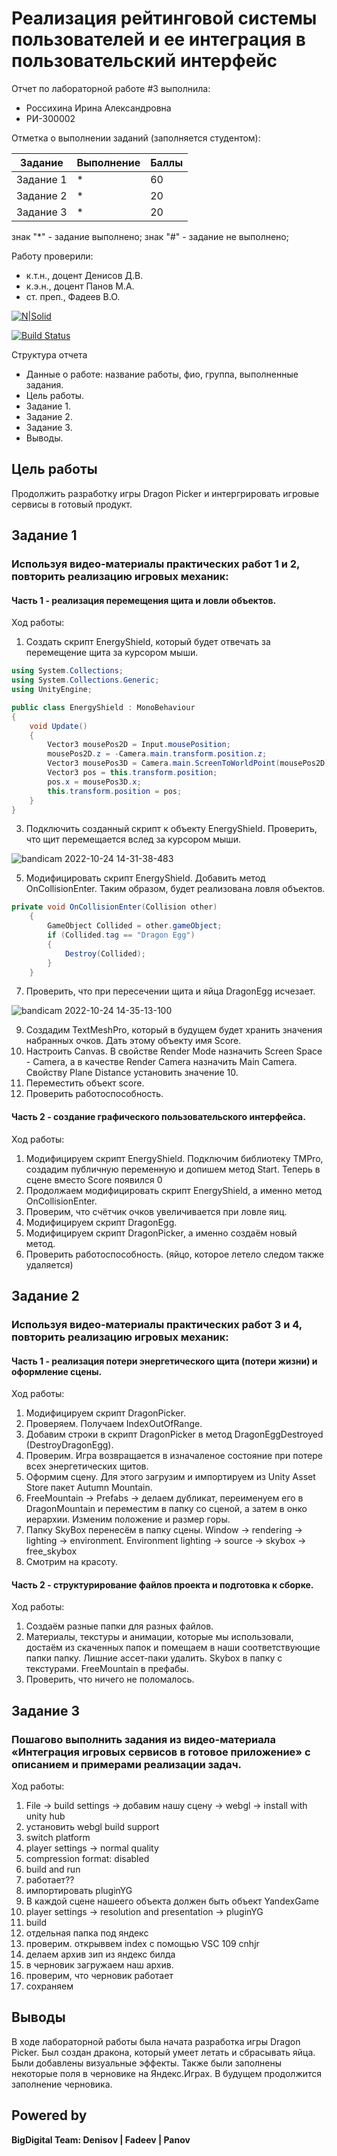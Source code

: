 # Реализация рейтинговой системы пользователей и ее интеграция в пользовательский интерфейс
Отчет по лабораторной работе #3 выполнила:
- Россихина Ирина Александровна
- РИ-300002

Отметка о выполнении заданий (заполняется студентом):

| Задание | Выполнение | Баллы |
| ------ | ------ | ------ |
| Задание 1 | * | 60 |
| Задание 2 | * | 20 |
| Задание 3 | * | 20 |

знак "*" - задание выполнено; знак "#" - задание не выполнено;

Работу проверили:
- к.т.н., доцент Денисов Д.В.
- к.э.н., доцент Панов М.А.
- ст. преп., Фадеев В.О.

[![N|Solid](https://cldup.com/dTxpPi9lDf.thumb.png)](https://nodesource.com/products/nsolid)

[![Build Status](https://travis-ci.org/joemccann/dillinger.svg?branch=master)](https://travis-ci.org/joemccann/dillinger)

Структура отчета

- Данные о работе: название работы, фио, группа, выполненные задания.
- Цель работы.
- Задание 1.
- Задание 2.
- Задание 3.
- Выводы.

## Цель работы
Продолжить разработку игры Dragon Picker и интергрировать игровые сервисы в готовый продукт.

## Задание 1
### Используя видео-материалы практических работ 1 и 2, повторить реализацию игровых механик:
#### Часть 1 - реализация перемещения щита и ловли объектов.
Ход работы:
1. Создать скрипт EnergyShield, который будет отвечать за перемещение щита за курсором мыши.

```c#
using System.Collections;
using System.Collections.Generic;
using UnityEngine;

public class EnergyShield : MonoBehaviour
{
    void Update()
    {
        Vector3 mousePos2D = Input.mousePosition;
        mousePos2D.z = -Camera.main.transform.position.z;
        Vector3 mousePos3D = Camera.main.ScreenToWorldPoint(mousePos2D);
        Vector3 pos = this.transform.position;
        pos.x = mousePos3D.x;
        this.transform.position = pos;
    }
}
```

3. Подключить созданный скрипт к объекту EnergyShield. Проверить, что щит перемещается вслед за курсором мыши.

![bandicam 2022-10-24 14-31-38-483](https://user-images.githubusercontent.com/74662720/197574368-e2d29df3-6f34-4924-a15a-8a8d5317cf93.gif)

5. Модифицировать скрипт EnergyShield. Добавить метод OnCollisionEnter. Таким образом, будет реализована ловля объектов.

```c#
private void OnCollisionEnter(Collision other)
    {
        GameObject Collided = other.gameObject;
        if (Collided.tag == "Dragon Egg")
        {
            Destroy(Collided);
        }
    }
```

7. Проверить, что при пересечении щита и яйца DragonEgg исчезает.

![bandicam 2022-10-24 14-35-13-100](https://user-images.githubusercontent.com/74662720/197575764-e7a6ede9-268f-4d37-ad58-ea50bdada3e0.gif)

9. Создадим TextMeshPro, который в будущем будет хранить значения набранных очков. Дать этому объекту имя Score.
10. Настроить Canvas. В свойстве Render Mode назначить Screen Space - Camera, а в качестве Render Camera назначить Main Camera. Свойству Plane Distance установить значение 10.
11. Переместить объект score.
12. Проверить работоспособность.

#### Часть 2 - создание графического пользовательского интерфейса.
Ход работы:
1. Модифицируем скрипт EnergyShield. Подключим библиотеку TMPro, создадим публичную переменную и допишем метод Start. Теперь в сцене вместо Score появился 0
2. Продолжаем модифицировать скрипт EnergyShield, а именно метод OnCollisionEnter. 
3. Проверим, что счётчик очков увеличивается при ловле яиц.
4. Модифицируем скрипт DragonEgg.
5. Модифицируем скрипт DragonPicker, а именно создаём новый метод.
6. Проверить работоспособность. (яйцо, которое летело следом также удаляется)

## Задание 2
### Используя видео-материалы практических работ 3 и 4, повторить реализацию игровых механик:
#### Часть 1 - реализация потери энергетического щита (потери жизни) и оформление сцены.
Ход работы:
1. Модифицируем скрипт DragonPicker.
2. Проверяем. Получаем IndexOutOfRange.
3. Добавим строки в скрипт DragonPicker в метод DragonEggDestroyed (DestroyDragonEgg).
4. Проверим. Игра возвращается в изначаленое состояние при потере всех энергетических щитов.
5. Оформим сцену. Для этого загрузим и импортируем из Unity Asset Store пакет Autumn Mountain.
6. FreeMountain -> Prefabs -> делаем дубликат, переименуем его в DragonMountain и переместим в папку со сценой, а затем в онко иерархии. Изменим положение и размер горы.
7. Папку SkyBox перенесём в папку сцены. Window -> rendering  -> lighting -> environment. Environment lighting -> source -> skybox  -> free_skybox
8. Смотрим на красоту.

#### Часть 2 - структурирование файлов проекта и подготовка к сборке.
Ход работы:
1. Создаём разные папки для разных файлов.
2. Материалы, текстуры и анимации, которые мы использовали, достаём из скаченных папок и помещаем в наши соответствующие папки папку. Лишние ассет-паки удалить. Skybox в папку с текстурами. FreeMountain в префабы.
3. Проверить, что ничего не поломалось.

## Задание 3
### Пошагово выполнить задания из видео-материала «Интеграция игровых сервисов в готовое приложение» с описанием и примерами реализации задач.
Ход работы:
1. File -> build settings  -> добавим нашу сцену  ->  webgl  -> install with unity hub
2. установить webgl build support
3. switch platform
4. player settings -> normal quality
5. compression format: disabled
6. build and run
7. работает??
8. импортировать pluginYG
9. В каждой сцене нашеего объекта должен быть объект YandexGame
10. player settings -> resolution and presentation -> pluginYG 
11. build
12. отдельная папка под яндекс
13. проверим. открыввем index с помощью VSC 109 cnhjr
14. делаем архив зип из яндекс билда
15. в черновик загружаем наш архив.
16. проверим, что черновик работает
17. сохраняем
 
## Выводы

В ходе лабораторной работы была начата разработка игры Dragon Picker. Был создан дракона, который умеет летать и сбрасывать яйца. Были добавлены визуальные эффекты. Также были заполнены некоторые поля в черновике на Яндекс.Играх. В будущем продолжится заполнение черновика.


## Powered by

**BigDigital Team: Denisov | Fadeev | Panov**
